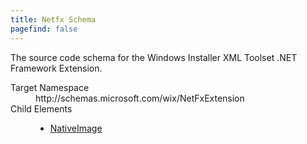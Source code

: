 ```yaml
---
title: Netfx Schema
pagefind: false
---
```

<p>             The source code schema for the Windows Installer XML Toolset .NET Framework Extension.         </p>
<dl>
  <dt>Target Namespace</dt>
  <dd>http://schemas.microsoft.com/wix/NetFxExtension</dd>
  <dt>Child Elements</dt>
  <dd>
    <ul>
      <li>
        <a href="./nativeimage" class="extension">NativeImage</a>
      </li>
    </ul>
  </dd>
</dl>
